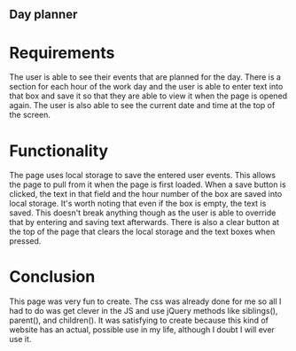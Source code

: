 ## Day planner
# Requirements
The user is able to see their events that are planned for the day. There is a section for each hour of the work day and the user is able to enter text into that box and save it so that they are able to view it when the page is opened again.
The user is also able to see the current date and time at the top of the screen.

# Functionality
The page uses local storage to save the entered user events. This allows the page to pull from it when the page is first loaded. When a save button is clicked, the text in that field and the hour number of the box are saved into local storage. It's worth noting that even if the box is empty, the text is saved. This doesn't break anything though as the user is able to override that by entering and saving text afterwards. There is also a clear button at the top of the page that clears the local storage and the text boxes when pressed.

# Conclusion
This page was very fun to create. The css was already done for me so all I had to do was get clever in the JS and use jQuery methods like siblings(), parent(), and children(). It was satisfying to create because this kind of website has an actual, possible use in my life, although I doubt I will ever use it.